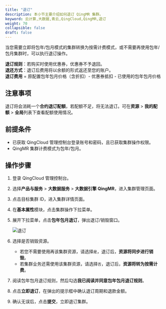 ```yaml
---
title: "退订"
description: 本小节主要介绍如何退订 QingMR 集群。 
keyword: 云计算,大数据,青云,QingCloud,QingMR,退订
weight: 70
collapsible: false
draft: false
---
```


当您需要立即将包年/包月模式的集群转换为按需计费模式，或不需要再使用包年/包月集群时，可以执行退订操作。

**退订规则**：若购买时使用优惠券，优惠券不予退回。   
**退还方式**：退订后费用将以余额的形式返还至您的账户。   
**退订费用** = 原配置包年包月价格（含折扣）- 优惠券抵扣 - 已使用的包年包月价格   

## 注意事项

退订将会消耗一个**合约退订配额**，若配额不足，将无法退订。可在**资源** > **我的配额** > **全局**列表下查看配额使用情况。

## 前提条件

- 已获取 QingCloud 管理控制台登录账号和密码，且已获取集群操作权限。
- QingMR 集群计费模式为包年/包月。

## 操作步骤

1. 登录 QingCloud 管理控制台。
2. 选择**产品与服务** > **大数据服务** > **大数据引擎 QingMR**，进入集群管理页面。
3. 点击目标集群 ID，进入集群详情页面。
4. 在**基本属性**模块，点击集群操作下拉菜单。
5. 展开下拉菜单，点击**包年包月退订**，弹出退订/销毁窗口。
   
   <img src="../../../_images/subscribe.png" alt="退订" style="zoom:100%;" />

6. 选择是否销毁资源。

   - 若您不需要使用再该集群资源，请选择`是`，退订后，**资源将同步进行销毁**。
   - 若集群业务还需使用该集群资源，请选择`否`，退订后，**资源将转为按需计费**。

7. 阅读包年包月退订规则，然后勾选**我已阅读并同意包年包月退订规则**。
8. 点击**立即退订**，在弹出的提示框中确认退订周期和退款金额。
9. 确认无误后，点击**提交**，立即退订集群。 

